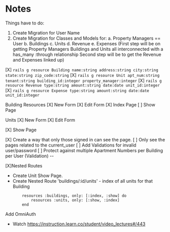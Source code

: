 # Notes

Things have to do: 
1. Create Migration for User Name
2. Create Migration for Classes and Models for:
    a. Property Managers == User
    b. Buildings
    c. Units
    d. Revenue
    e. Expenses
(First step will be on getting Property Managers Buildings and Units all interconnected with a has_many :through relationship
Second step will be to get the Revenue and Expenses linked up)

[X] `rails g resource Building name:string address:string city:string state:string zip_code:string` 
[X] `rails g resource Unit apt_num:string tenant:string building_id:integer property_manager:integer`
[X] `rails g resource Revenue type:string amount:string date:date unit_id:integer`
[X] `rails g resource Expense type:string amount:string date:date unit_id:integer`

Building Resources
[X] New Form
[X] Edit Form
[X] Index Page
[ ] Show Page

Units 
[X] New Form
[X] Edit Form
<!-- [ ] Index Page -->
[X] Show Page

[X] Create a way that only those signed in can see the page.
[ ] Only see the pages related to the current_user
[ ] Add Validations for invalid user/password
[ ] Protect against multiple Apartment Numbers per Building per User (Validation) -- 


[X]Nested Routes
- Create Unit Show Page.
- Create Nested Route 'buildings/:id/units' - index of all units for that Building
    ```
        resources :buildings, only: [:index, :show] do 
            resources :units, only: [:show, :index]
        end
    ```

Add OmniAuth
- Watch https://instruction.learn.co/student/video_lectures#/443

